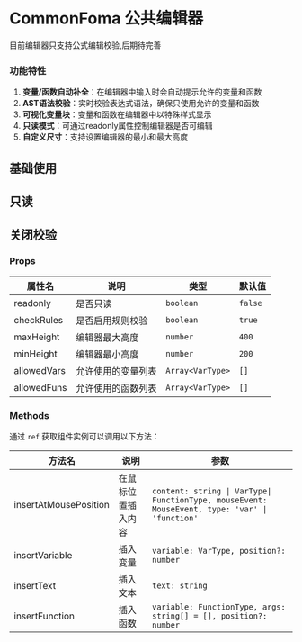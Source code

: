 # CommonFoma 公共编辑器

目前编辑器只支持公式编辑校验,后期待完善

### 功能特性

1. **变量/函数自动补全**：在编辑器中输入时会自动提示允许的变量和函数
2. **AST语法校验**：实时校验表达式语法，确保只使用允许的变量和函数
3. **可视化变量块**：变量和函数在编辑器中以特殊样式显示
4. **只读模式**：可通过readonly属性控制编辑器是否可编辑
5. **自定义尺寸**：支持设置编辑器的最小和最大高度

## 基础使用

<demo ssg="true" vue="ui/CommonFoma/basic.vue" />

## 只读

<demo ssg="true" vue="ui/CommonFoma/readonly.vue" />

## 关闭校验

<demo ssg="true" vue="ui/CommonFoma/checkRules.vue" />

### Props

| 属性名      | 说明               | 类型             | 默认值  |
| ----------- | ------------------ | ---------------- | ------- |
| readonly    | 是否只读           | `boolean`        | `false` |
| checkRules  | 是否启用规则校验   | `boolean`        | `true`  |
| maxHeight   | 编辑器最大高度     | `number`         | `400`   |
| minHeight   | 编辑器最小高度     | `number`         | `200`   |
| allowedVars | 允许使用的变量列表 | `Array<VarType>` | `[]`    |
| allowedFuns | 允许使用的函数列表 | `Array<VarType>` | `[]`    |

### Methods

通过 `ref` 获取组件实例可以调用以下方法：

| 方法名                | 说明               | 参数                                                                                           |
| --------------------- | ------------------ | ---------------------------------------------------------------------------------------------- |
| insertAtMousePosition | 在鼠标位置插入内容 | `content: string \| VarType\| FunctionType, mouseEvent: MouseEvent, type: 'var' \| 'function'` |
| insertVariable        | 插入变量           | `variable: VarType, position?: number`                                                         |
| insertText            | 插入文本           | `text: string`                                                                                 |
| insertFunction        | 插入函数           | `variable: FunctionType, args: string[] = [], position?: number`                               |
